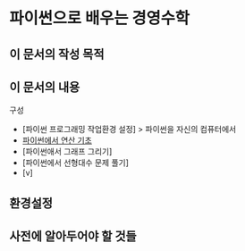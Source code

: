 파이썬으로 배우는 경영수학
================

## 이 문서의 작성 목적

## 이 문서의 내용

구성

  - \[파이썬 프로그래밍 작업환경 설정\] \> 파이썬을 자신의 컴퓨터에서
  - [파이썬에서 연산 기초](MathPyDoc01.md)
  - \[파이썬애서 그래프 그리기\]
  - \[파이썬에서 선형대수 문제 풀기\]
  - \[v\]

## 환경설정

## 사전에 알아두어야 할 것들
